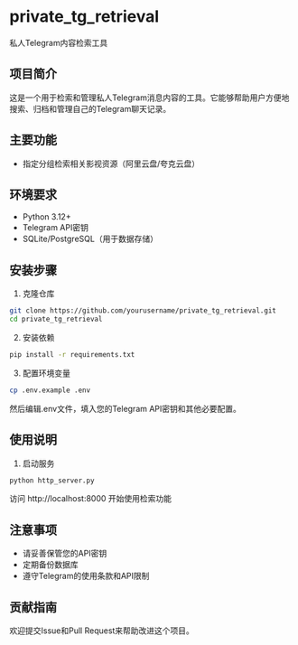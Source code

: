 # private_tg_retrieval

私人Telegram内容检索工具

## 项目简介

这是一个用于检索和管理私人Telegram消息内容的工具。它能够帮助用户方便地搜索、归档和管理自己的Telegram聊天记录。

## 主要功能

- 指定分组检索相关影视资源（阿里云盘/夸克云盘）

## 环境要求

- Python 3.12+
- Telegram API密钥
- SQLite/PostgreSQL（用于数据存储）

## 安装步骤

1. 克隆仓库
```bash
git clone https://github.com/yourusername/private_tg_retrieval.git
cd private_tg_retrieval
```
2. 安装依赖
```bash
pip install -r requirements.txt
```
3. 配置环境变量
```bash
cp .env.example .env
```
然后编辑.env文件，填入您的Telegram API密钥和其他必要配置。

## 使用说明
1. 启动服务
```bash
python http_server.py
```
访问 http://localhost:8000 开始使用检索功能

## 注意事项
- 请妥善保管您的API密钥
- 定期备份数据库
- 遵守Telegram的使用条款和API限制
## 贡献指南
欢迎提交Issue和Pull Request来帮助改进这个项目。